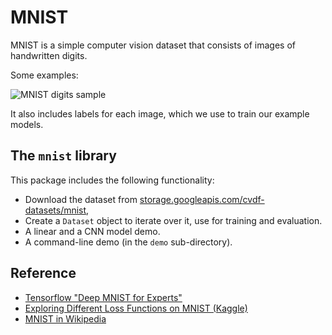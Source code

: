 # MNIST

MNIST is a simple computer vision dataset that consists of images of handwritten digits.

Some examples:

![MNIST digits sample](https://github.com/user-attachments/assets/996c11e0-47f9-4b21-8e23-3867b8942e64)

It also includes labels for each image, which we use to train our example models.

## The `mnist` library

This package includes the following functionality:

  - Download the dataset from [storage.googleapis.com/cvdf-datasets/mnist](https://storage.googleapis.com/cvdf-datasets/mnist),
  - Create a `Dataset` object to iterate over it, use for training and evaluation.
  - A linear and a CNN model demo.
  - A command-line demo (in the `demo` sub-directory).

## Reference

* [Tensorflow "Deep MNIST for Experts"](https://chromium.googlesource.com/external/github.com/tensorflow/tensorflow/+/r0.10/tensorflow/g3doc/tutorials/mnist/pros/index.md)
* [Exploring Different Loss Functions on MNIST (Kaggle)](https://www.kaggle.com/code/bkhmsi/exploring-different-loss-functions-on-mnist)
* [MNIST in Wikipedia](https://en.wikipedia.org/wiki/MNIST_database)
